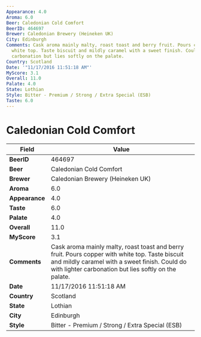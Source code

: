 ```yaml
---
Appearance: 4.0
Aroma: 6.0
Beer: Caledonian Cold Comfort
BeerID: 464697
Brewer: Caledonian Brewery (Heineken UK)
City: Edinburgh
Comments: Cask aroma mainly malty, roast toast and berry fruit. Pours copper with
  white top. Taste biscuit and mildly caramel with a sweet finish. Could do with lighter
  carbonation but lies softly on the palate.
Country: Scotland
Date: '"11/17/2016 11:51:18 AM"'
MyScore: 3.1
Overall: 11.0
Palate: 4.0
State: Lothian
Style: Bitter - Premium / Strong / Extra Special (ESB)
Taste: 6.0
---
```


# Caledonian Cold Comfort

| Field         | Value |
|---------------|-------|
| **BeerID** | 464697 |
| **Beer** | Caledonian Cold Comfort |
| **Brewer** | Caledonian Brewery (Heineken UK) |
| **Aroma** | 6.0 |
| **Appearance** | 4.0 |
| **Taste** | 6.0 |
| **Palate** | 4.0 |
| **Overall** | 11.0 |
| **MyScore** | 3.1 |
| **Comments** | Cask aroma mainly malty, roast toast and berry fruit. Pours copper with white top. Taste biscuit and mildly caramel with a sweet finish. Could do with lighter carbonation but lies softly on the palate. |
| **Date** | 11/17/2016 11:51:18 AM |
| **Country** | Scotland |
| **State** | Lothian |
| **City** | Edinburgh |
| **Style** | Bitter - Premium / Strong / Extra Special (ESB) |
